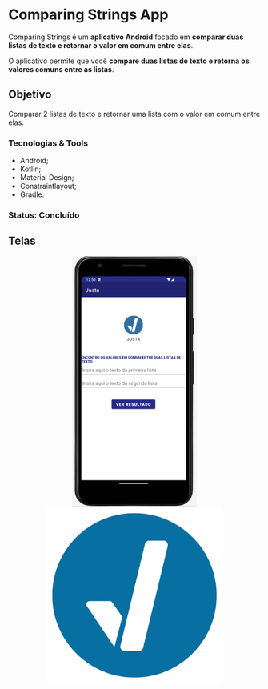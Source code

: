 # Comparing Strings App

Comparing Strings é um **aplicativo Android** focado em **comparar duas listas de texto e retornar o valor em comum entre elas**.

O aplicativo permite que você **compare duas listas de texto e retorna os valores comuns entre as listas**.

## Objetivo 

Comparar 2 listas de texto e retornar uma lista com o valor em comum entre elas.

### Tecnologias & Tools

* Android;
* Kotlin;
* Material Design;
* Constraintlayout;
* Gradle.

### Status: Concluído

## Telas
<p align="center">
  <img src="./img/screen.png" width="250" height="500"/>
  <img src="./img/justa_logo.png" width=350" height="350"/>
 </p>

<!-- Android App that's allow you to compare 2 list of strings and return the common strings between them -->
